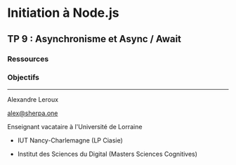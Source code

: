 # Initiation à Node.js

## TP 9 : Asynchronisme et Async / Await

### Ressources

### Objectifs

---

Alexandre Leroux

alex@sherpa.one

Enseignant vacataire à l'Université de Lorraine

- IUT Nancy-Charlemagne (LP Ciasie)

- Institut des Sciences du Digital (Masters Sciences Cognitives)
